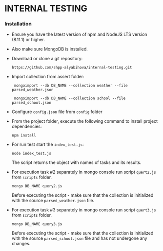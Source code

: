 # INTERNAL TESTING
### Installation
  - Ensure you have the latest version of npm and NodeJS LTS version (8.11.1) or higher.
  - Also make sure MongoDB is installed.
  - Download or clone a git repository: 
    ```
    https://github.com/shpp-alyabihova/internal-testing.git
    ```
  - Import collection from assert folder:
      ```
       mongoimport --db DB_NAME --collection weather --file parsed_weather.json
      ```
      ```
       mongoimport --db DB_NAME --collection school --file parsed_school.json
      ```
  - Configure `config.json` file from `config` folder
  - From the project folder, execute the following command to install project dependencies:
    ```
    npm install
    ```
  - For run test start the `index_test.js`:
    ```
    node index_test.js
    ```
    The script returns the object with names of tasks and its results.

  - For execution task #2 separately in mongo console run script `quert2.js` from `scripts` folder.
    ```
    mongo DB_NAME query2.js
    ```
    Before executing the script - make sure that the collection is initialized with the source `parsed_weather.json` file.
  - For execution task #3 separately in mongo console run script `quert3.js` from `scripts` folder.
    ```
    mongo DB_NAME query3.js
    ```
    Before executing the script - make sure that the collection is initialized with the source `parsed_school.json` file 
    and has not undergone any changes.